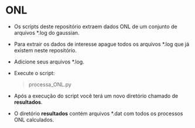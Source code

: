 # ONL

- Os scripts deste repositório extraem dados ONL de um conjunto de arquivos *.log do gaussian.
- Para extrair os dados de interesse apague todos os arquivos *.log que já existem neste repositório.
- Adicione seus arquivos *.log.
- Execute o script: 

    > processa_ONL.py

- Após a execução do script você terá um novo diretório chamado de **resultados**.
- O diretório **resultados** contém arquivos *.dat com todos os processos ONL calculados.
